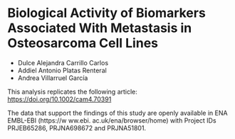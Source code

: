 # Biological Activity of Biomarkers Associated With Metastasis in Osteosarcoma Cell Lines
- Dulce Alejandra Carrillo Carlos
- Addiel Antonio Platas Renteral
- Andrea Villarruel García

This analysis replicates the following article:  https://doi.org/10.1002/cam4.70391


The data that support the findings of this
study are openly available in ENA EMBL-­EBI (https://​w ww.​ebi.​
ac.​uk/​ena/​brows​er/​home) with Project IDs PRJEB65286, PRJNA698672 and PRJNA51801. 
